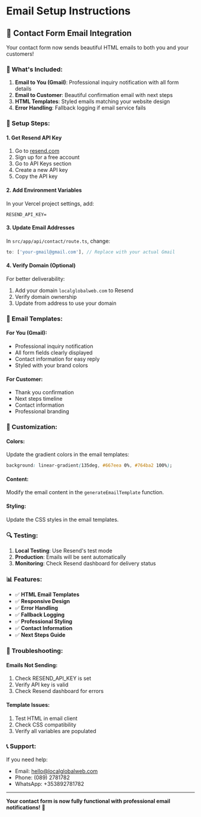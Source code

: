 # Email Setup Instructions

## 🚀 Contact Form Email Integration

Your contact form now sends beautiful HTML emails to both you and your customers!

### 📧 What's Included:

1. **Email to You (Gmail)**: Professional inquiry notification with all form details
2. **Email to Customer**: Beautiful confirmation email with next steps
3. **HTML Templates**: Styled emails matching your website design
4. **Error Handling**: Fallback logging if email service fails

### 🔧 Setup Steps:

#### 1. Get Resend API Key
1. Go to [resend.com](https://resend.com)
2. Sign up for a free account
3. Go to API Keys section
4. Create a new API key
5. Copy the API key

#### 2. Add Environment Variables
In your Vercel project settings, add:
```
RESEND_API_KEY=
```

#### 3. Update Email Addresses
In `src/app/api/contact/route.ts`, change:
```javascript
to: ['your-gmail@gmail.com'], // Replace with your actual Gmail
```

#### 4. Verify Domain (Optional)
For better deliverability:
1. Add your domain `localglobalweb.com` to Resend
2. Verify domain ownership
3. Update from address to use your domain

### 📱 Email Templates:

#### For You (Gmail):
- Professional inquiry notification
- All form fields clearly displayed
- Contact information for easy reply
- Styled with your brand colors

#### For Customer:
- Thank you confirmation
- Next steps timeline
- Contact information
- Professional branding

### 🎨 Customization:

#### Colors:
Update the gradient colors in the email templates:
```css
background: linear-gradient(135deg, #667eea 0%, #764ba2 100%);
```

#### Content:
Modify the email content in the `generateEmailTemplate` function.

#### Styling:
Update the CSS styles in the email templates.

### 🔍 Testing:

1. **Local Testing**: Use Resend's test mode
2. **Production**: Emails will be sent automatically
3. **Monitoring**: Check Resend dashboard for delivery status

### 📊 Features:

- ✅ **HTML Email Templates**
- ✅ **Responsive Design**
- ✅ **Error Handling**
- ✅ **Fallback Logging**
- ✅ **Professional Styling**
- ✅ **Contact Information**
- ✅ **Next Steps Guide**

### 🚨 Troubleshooting:

#### Emails Not Sending:
1. Check RESEND_API_KEY is set
2. Verify API key is valid
3. Check Resend dashboard for errors

#### Template Issues:
1. Test HTML in email client
2. Check CSS compatibility
3. Verify all variables are populated

### 📞 Support:

If you need help:
- Email: hello@localglobalweb.com
- Phone: (089) 2781782
- WhatsApp: +353892781782

---

**Your contact form is now fully functional with professional email notifications!** 🎉
